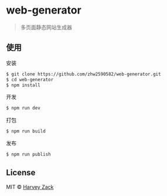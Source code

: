 # web-generator
> 多页面静态网站生成器

## 使用

安装

```sh
$ git clone https://github.com/zhw2590582/web-generator.git
$ cd web-generator
$ npm install
```

开发

```sh
$ npm run dev
```

打包

```sh
$ npm run build
```

发布

```sh
$ npm run publish
```

## License

MIT © [Harvey Zack](https://www.zhw-island.com/)